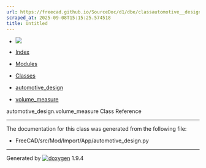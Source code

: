 ```yaml
---
url: https://freecad.github.io/SourceDoc/d1/dbe/classautomotive__design_1_1volume__measure.html
scraped_at: 2025-09-08T15:15:25.574518
title: Untitled
---
```


  * [ ![](https://www.freecad.org/svg/logo-freecad.svg) ](https://freecadweb.org "FreeCAD")
  * [Index](../../index.html "Index")
  * [Modules](../../modules.html "Modules list")
  * [Classes](../../annotated.html "Annotated list")

  * [automotive_design](../../d4/ddf/namespaceautomotive__design.html)
  * [volume_measure](../../d1/dbe/classautomotive__design_1_1volume__measure.html)

automotive_design.volume_measure Class Reference

* * *

The documentation for this class was generated from the following file:

  * FreeCAD/src/Mod/Import/App/automotive_design.py

* * *

Generated by
[![doxygen](../../doxygen.svg)](https://www.doxygen.org/index.html) 1.9.4


